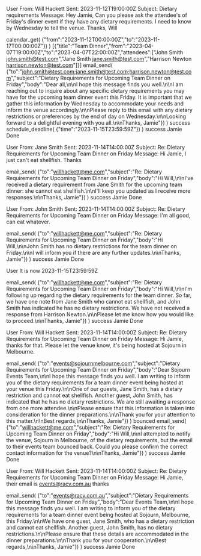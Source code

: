 User
From: Will Hackett Sent: 2023-11-12T19:00:00Z Subject: Dietary requirements Message: Hey Jamie, Can you please ask the attendee's of Friday's dinner event if they have any dietary requirements. I need to know by Wednesday to tell the venue. Thanks, Will

calendar_get(
{"from":"2023-11-12T00:00:00Z","to":"2023-11-17T00:00:00Z"})
)
[{"title":"Team Dinner","from":"2023-04-07T19:00:00Z","to":"2023-04-07T22:00:00Z","attendees":["John Smith <john.smith@test.com>","Jane Smith <jane.smith@test.com>","Harrison Newton <harrison.newton@test.com>"]}]
email_send(
{"to":"john.smith@test.com;jane.smith@test.com;harrison.newton@test.com","subject":"Dietary Requirements for Upcoming Team Dinner on Friday","body":"Dear all,\n\nI hope this message finds you well.\n\nI am reaching out to inquire about any specific dietary requirements you may have for the upcoming team dinner event this Friday. It is important that we gather this information by Wednesday to accommodate your needs and inform the venue accordingly.\n\nPlease reply to this email with any dietary restrictions or preferences by the end of day on Wednesday.\n\nLooking forward to a delightful evening with you all.\n\nThanks, Jamie"})
)
success
schedule_deadline(
{"time":"2023-11-15T23:59:59Z"})
)
success
Jamie
Done

User
From: Jane Smith Sent: 2023-11-14T14:00:00Z Subject: Re: Dietary Requirements for Upcoming Team Dinner on Friday Message: Hi Jamie, I just can't eat shellfish. Thanks

email_send(
{"to":"willhackett@me.com","subject":"Re: Dietary Requirements for Upcoming Team Dinner on Friday","body":"Hi Will,\n\nI've received a dietary requirement from Jane Smith for the upcoming team dinner: she cannot eat shellfish.\n\nI'll keep you updated as I receive more responses.\n\nThanks, Jamie"})
)
success
Jamie
Done

User
From: John Smith Sent: 2023-11-14T14:00:00Z Subject: Re: Dietary Requirements for Upcoming Team Dinner on Friday Message: I'm all good, can eat whatever.

email_send(
{"to":"willhackett@me.com","subject":"Re: Dietary Requirements for Upcoming Team Dinner on Friday","body":"Hi Will,\n\nJohn Smith has no dietary restrictions for the team dinner on Friday.\n\nI will inform you if there are any further updates.\n\nThanks, Jamie"})
)
success
Jamie
Done

User
It is now 2023-11-15T23:59:59Z

email_send(
{"to":"willhackett@me.com","subject":"Re: Dietary Requirements for Upcoming Team Dinner on Friday","body":"Hi Will,\n\nI'm following up regarding the dietary requirements for the team dinner. So far, we have one note from Jane Smith who cannot eat shellfish, and John Smith has indicated he has no dietary restrictions. We have not received a response from Harrison Newton.\n\nPlease let me know how you would like to proceed.\n\nThanks, Jamie"})
)
success
Jamie
Done

User
From: Will Hackett Sent: 2023-11-14T14:00:00Z Subject: Re: Dietary Requirements for Upcoming Team Dinner on Friday Message: Hi Jamie, thanks for that. Please let the venue know, it's being hosted at Sojourn in Melbourne.

email_send(
{"to":"events@sojournmelbourne.com","subject":"Dietary Requirements for Upcoming Team Dinner on Friday","body":"Dear Sojourn Events Team,\n\nI hope this message finds you well. I am writing to inform you of the dietary requirements for a team dinner event being hosted at your venue this Friday.\n\nOne of our guests, Jane Smith, has a dietary restriction and cannot eat shellfish. Another guest, John Smith, has indicated that he has no dietary restrictions. We are still awaiting a response from one more attendee.\n\nPlease ensure that this information is taken into consideration for the dinner preparations.\n\nThank you for your attention to this matter.\n\nBest regards,\n\nThanks, Jamie"})
)
bounced
email_send(
{"to":"willhackett@me.com","subject":"Re: Dietary Requirements for Upcoming Team Dinner on Friday","body":"Hi Will,\n\nI attempted to notify the venue, Sojourn in Melbourne, of the dietary requirements, but the email to their events team bounced back. Could you please confirm the correct contact information for the venue?\n\nThanks, Jamie"})
)
success
Jamie
Done

User
From: Will Hackett Sent: 2023-11-14T14:00:00Z Subject: Re: Dietary Requirements for Upcoming Team Dinner on Friday Message: Hi Jamie, their email is events@racv.com.au thanks

email_send(
{"to":"events@racv.com.au","subject":"Dietary Requirements for Upcoming Team Dinner on Friday","body":"Dear Events Team,\n\nI hope this message finds you well. I am writing to inform you of the dietary requirements for a team dinner event being hosted at Sojourn, Melbourne, this Friday.\n\nWe have one guest, Jane Smith, who has a dietary restriction and cannot eat shellfish. Another guest, John Smith, has no dietary restrictions.\n\nPlease ensure that these details are accommodated in the dinner preparations.\n\nThank you for your cooperation.\n\nBest regards,\n\nThanks, Jamie"})
)
success
Jamie
Done

